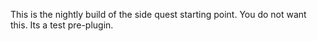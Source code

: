 This is the nightly build of the side quest starting point. 
You do not want this. Its a test pre-plugin.
